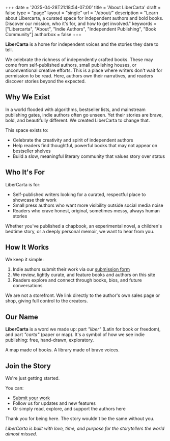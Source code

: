 +++
date = '2025-04-28T21:18:54-07:00'
title = 'About LiberCarta'
draft = false
type = "page"
layout = "single"
url = "/about/"
description = "Learn about Libercarta, a curated space for independent authors and bold books. Discover our mission, who it's for, and how to get involved."
keywords = ["Libercarta", "About", "Indie Authors", "Independent Publishing", "Book Community"]
authorbox = false
+++

**LiberCarta** is a home for independent voices and the stories they dare to tell.

We celebrate the richness of independently crafted books. These may come from self-published authors, small publishing houses, or unconventional creative efforts. This is a place where writers don't wait for permission to be read. Here, authors own their narratives, and readers discover stories beyond the expected.

## Why We Exist

In a world flooded with algorithms, bestseller lists, and mainstream publishing gates, indie authors often go unseen. Yet their stories are brave, bold, and beautifully different. We created LiberCarta to change that.

This space exists to:

- Celebrate the creativity and spirit of independent authors
- Help readers find thoughtful, powerful books that may not appear on bestseller shelves
- Build a slow, meaningful literary community that values story over status

## Who It's For

LiberCarta is for:

- Self-published writers looking for a curated, respectful place to showcase their work
- Small press authors who want more visibility outside social media noise
- Readers who crave honest, original, sometimes messy, always human stories

Whether you've published a chapbook, an experimental novel, a children's bedtime story, or a deeply personal memoir, we want to hear from you.

## How It Works

We keep it simple:

1. Indie authors submit their work via our [submission form](/get-involved/join-the-authors/)
2. We review, lightly curate, and feature books and authors on this site
3. Readers explore and connect through books, bios, and future conversations

We are not a storefront. We link directly to the author's own sales page or shop, giving full control to the creators.

## Our Name

**LiberCarta** is a word we made up: part *"liber"* (Latin for book or freedom), and part *"carta"* (paper or map). It's a symbol of how we see indie publishing: free, hand-drawn, exploratory.

A map made of books. A library made of brave voices.

## Join the Story

We're just getting started.

You can:

- [Submit your work](/get-involved/submit-your-book/)
- Follow us for updates and new features
- Or simply read, explore, and support the authors here

Thank you for being here. The story wouldn't be the same without you.

*LiberCarta is built with love, time, and purpose for the storytellers the world almost missed.*
